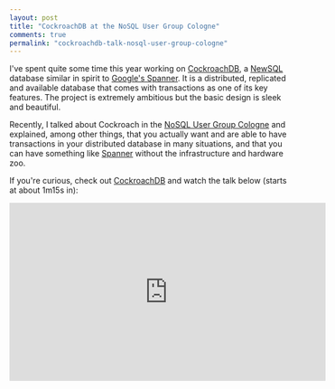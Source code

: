 ```yaml
---
layout: post
title: "CockroachDB at the NoSQL User Group Cologne"
comments: true
permalink: "cockroachdb-talk-nosql-user-group-cologne"
---
```


I've spent quite some time this year working on
[CockroachDB](https://github.com/cockroachdb/cockroach),
a [NewSQL](http://en.wikipedia.org/wiki/NewSQL) database similar in spirit to
[Google's Spanner](http://en.wikipedia.org/wiki/Spanner_%28database%29). It is
a distributed, replicated and available database that comes with transactions
as one of its key features. The project is extremely ambitious but the basic
design is sleek and beautiful.

Recently, I talked about Cockroach in the [NoSQL User Group
Cologne](http://www.meetup.com/NoSQL-Usergroup-Cologne/) and explained, among
other things, that you actually want and are able to have transactions in your
distributed database in many situations, and that you can have something like
[Spanner](http://en.wikipedia.org/wiki/Spanner_%28database%29) without the infrastructure and hardware zoo.

If you're curious, check out
[CockroachDB](https://github.com/cockroachdb/cockroach) and watch the talk
below (starts at about 1m15s in):

<iframe width="560" height="315" src="https://www.youtube.com/embed/jI3LiKhqN0E?t=1m20s" frameborder="0" allowfullscreen> </iframe>
